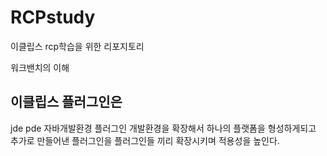 # RCPstudy
 이클립스 rcp학습을 위한 리포지토리

 워크밴치의 이해

## 이클립스 플러그인은 

jde pde 자바개발환경  플러그인 개발환경을 확장해서 하나의 플랫폼을 형성하게되고 
추가로 만들어낸 플러그인을 플러그인들 끼리 확장시키며 적용성을 높인다.
